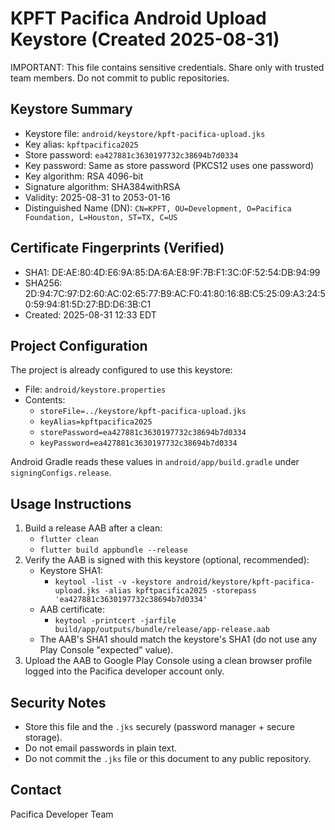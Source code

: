 # KPFT Pacifica Android Upload Keystore (Created 2025-08-31)

IMPORTANT: This file contains sensitive credentials. Share only with trusted team members. Do not commit to public repositories.

## Keystore Summary
- Keystore file: `android/keystore/kpft-pacifica-upload.jks`
- Key alias: `kpftpacifica2025`
- Store password: `ea427881c3630197732c38694b7d0334`
- Key password: Same as store password (PKCS12 uses one password)
- Key algorithm: RSA 4096-bit
- Signature algorithm: SHA384withRSA
- Validity: 2025-08-31 to 2053-01-16
- Distinguished Name (DN): `CN=KPFT, OU=Development, O=Pacifica Foundation, L=Houston, ST=TX, C=US`

## Certificate Fingerprints (Verified)
- SHA1: DE:AE:80:4D:E6:9A:85:DA:6A:E8:9F:7B:F1:3C:0F:52:54:DB:94:99
- SHA256: 2D:94:7C:97:D2:60:AC:02:65:77:B9:AC:F0:41:80:16:8B:C5:25:09:A3:24:50:59:94:81:5D:27:BD:D6:3B:C1
- Created: 2025-08-31 12:33 EDT

## Project Configuration
The project is already configured to use this keystore:
- File: `android/keystore.properties`
- Contents:
  - `storeFile=../keystore/kpft-pacifica-upload.jks`
  - `keyAlias=kpftpacifica2025`
  - `storePassword=ea427881c3630197732c38694b7d0334`
  - `keyPassword=ea427881c3630197732c38694b7d0334`

Android Gradle reads these values in `android/app/build.gradle` under `signingConfigs.release`.

## Usage Instructions
1. Build a release AAB after a clean:
   - `flutter clean`
   - `flutter build appbundle --release`
2. Verify the AAB is signed with this keystore (optional, recommended):
   - Keystore SHA1:
     - `keytool -list -v -keystore android/keystore/kpft-pacifica-upload.jks -alias kpftpacifica2025 -storepass 'ea427881c3630197732c38694b7d0334'`
   - AAB certificate:
     - `keytool -printcert -jarfile build/app/outputs/bundle/release/app-release.aab`
   - The AAB's SHA1 should match the keystore's SHA1 (do not use any Play Console "expected" value).
3. Upload the AAB to Google Play Console using a clean browser profile logged into the Pacifica developer account only.

## Security Notes
- Store this file and the `.jks` securely (password manager + secure storage).
- Do not email passwords in plain text.
- Do not commit the `.jks` file or this document to any public repository.

## Contact
Pacifica Developer Team
